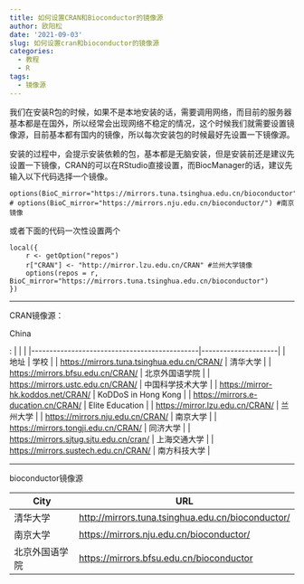 ```yaml
---
title: 如何设置CRAN和Bioconductor的镜像源
author: 欧阳松
date: '2021-09-03'
slug: 如何设置cran和bioconductor的镜像源
categories:
  - 教程
  - R
tags:
  - 镜像源
---
```


我们在安装R包的时候，如果不是本地安装的话，需要调用网络，而目前的服务器基本都是在国外，所以经常会出现网络不稳定的情况，这个时候我们就需要设置镜像源，目前基本都有国内的镜像，所以每次安装包的时候最好先设置一下镜像源。

安装的过程中，会提示安装依赖的包，基本都是无脑安装，但是安装前还是建议先设置一下镜像，CRAN的可以在RStudio直接设置，而BiocManager的话，建议先输入以下代码选择一个镜像。

    options(BioC_mirror="https://mirrors.tuna.tsinghua.edu.cn/bioconductor")
    # options(BioC_mirror="https://mirrors.nju.edu.cn/bioconductor/") #南京镜像

或者下面的代码一次性设置两个

    local({
        r <- getOption("repos")
        r["CRAN"] <- "http://mirror.lzu.edu.cn/CRAN" #兰州大学镜像
        options(repos = r, BioC_mirror="https://mirrors.tuna.tsinghua.edu.cn/bioconductor")
    })

------------------------------------------------------------------------

CRAN镜像源：

China

:   |                                              |                     |
    |----------------------------------------------|---------------------|
    | 地址                                         | 学校                |
    | <https://mirrors.tuna.tsinghua.edu.cn/CRAN/> | 清华大学            |
    | <https://mirrors.bfsu.edu.cn/CRAN/>          | 北京外国语学院      |
    | <https://mirrors.ustc.edu.cn/CRAN/>          | 中国科学技术大学    |
    | <https://mirror-hk.koddos.net/CRAN/>         | KoDDoS in Hong Kong |
    | <https://mirrors.e-ducation.cn/CRAN/>        | Elite Education     |
    | <https://mirror.lzu.edu.cn/CRAN/>            | 兰州大学            |
    | <https://mirrors.nju.edu.cn/CRAN/>           | 南京大学            |
    | <https://mirrors.tongji.edu.cn/CRAN/>        | 同济大学            |
    | <https://mirrors.sjtug.sjtu.edu.cn/cran/>    | 上海交通大学        |
    | <https://mirrors.sustech.edu.cn/CRAN/>       | 南方科技大学        |

------------------------------------------------------------------------

bioconductor镜像源

| City           | URL                                                 |
|----------------|-----------------------------------------------------|
| 清华大学       | <http://mirrors.tuna.tsinghua.edu.cn/bioconductor/> |
| 南京大学       | <https://mirrors.nju.edu.cn/bioconductor/>          |
| 北京外国语学院 | <https://mirrors.bfsu.edu.cn/bioconductor>          |
